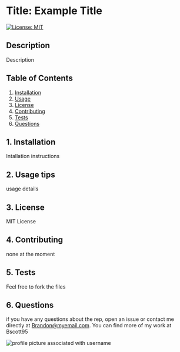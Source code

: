 
  # Title: Example Title
  [![License: MIT](https://img.shields.io/badge/License-MIT-yellow.svg)](https://opensource.org/licenses/MIT)
  
  ## Description
  Description
  
  ## Table of Contents
  
  1. [ Installation ](#intallation)
  2. [ Usage ](#usage)
  3. [ License ](#license)
  4. [ Contributing ](#contributing)
  5. [ Tests ](#tests)
  6. [ Questions ](#questions)
      
  <a name="installation"></a>
  ## 1. Installation
  
  Intallation instructions

  <a name="usage"></a>
  ## 2. Usage tips
  
  usage details
  
  <a name="license"></a>
  ## 3. License
  
  MIT License
  
  <a name="contributing"></a>
  ## 4. Contributing
  
  none at the moment
  
  <a name="Tests"></a>
  ## 5. Tests
  
  Feel free to fork the files
  
  <a name="Questions"></a>
  ## 6. Questions
  
  if you have any questions about the rep, open an issue or contact me directly at Brandon@myemail.com. You can find more of my work at Bscott95

  <img src="https://avatars0.githubusercontent.com/u/13577586?v=4" alt="profile picture associated with username">
  